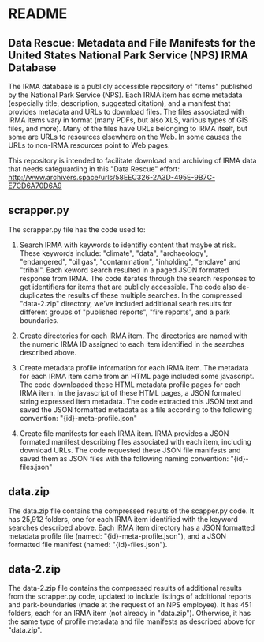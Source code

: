 README
======



Data Rescue: Metadata and File Manifests for the United States National Park Service (NPS) IRMA Database
---------------------------------------------------------------------------------------------------------
The IRMA database is a publicly accessible repository of "items" published by the National Park Service (NPS). Each IRMA item has some metadata (especially title, description, suggested citation), and a manifest that provides metadata and URLs to download files. The files associated with IRMA items vary in format (many PDFs, but also XLS, various types of GIS files, and more). Many of the files have URLs belonging to IRMA itself, but some are URLs to resources elsewhere on the Web. In some causes the URLs to non-IRMA resources point to Web pages.

This repository is intended to facilitate download and archiving of IRMA data that needs safeguarding in this "Data Rescue" effort: 
http://www.archivers.space/urls/58EEC326-2A3D-495E-9B7C-E7CD6A70D6A9


scrapper.py
-----------
The scrapper.py file has the code used to:

1. Search IRMA with keywords to identifiy content that maybe at risk. These keywords include: "climate", "data", "archaeology", "endangered", "oil gas", "contamination", "inholding", "enclave" and "tribal". Each keword search resulted in a paged JSON formated response from IRMA. The code iterates through the search responses to get identifiers for items that are publicly accessible. The code also de-duplicates the results of these multiple searches. In the compressed "data-2.zip" directory, we've included additional searh results for different groups of "published reports", "fire reports", and a park boundaries. 

2. Create directories for each IRMA item. The directories are named with the numeric IRMA ID assigned to each item identified in the searches described above.

3. Create metadata profile information for each IRMA item. The metadata for each IRMA item came from an HTML page included some javascript. The code downloaded these HTML metadata profile pages for each IRMA item. In the javascript of these HTML pages, a JSON formated string expressed item metadata. The code extracted this JSON text and saved the JSON formatted metadata as a file according to the following convention: "{id}-meta-profile.json"

4. Create file manifests for each IRMA item. IRMA provides a JSON formated manifest describing files associated with each item, including download URLs. The code requested these JSON file manifests and saved them as JSON files with the following naming convention: "{id}-files.json"


data.zip
-----------
The data.zip file contains the compressed results of the scapper.py code. It has 25,912 folders, one for each IRMA item identified with the keyword searches described above. Each IRMA item directory has a JSON formatted metadata profile file (named: "{id}-meta-profile.json"), and a JSON formatted file manifest (named: "{id}-files.json").


data-2.zip
-----------
The data-2.zip file contains the compressed results of additional results from the scrapper.py code, updated to include listings of additional reports and park-boundaries (made at the request of an NPS employee). It has 451 folders, each for an IRMA item (not already in "data.zip"). Otherwise, it has the same type of profile metadata and file manifests as described above for "data.zip".   


      


